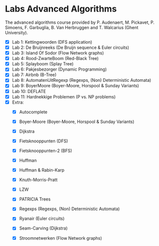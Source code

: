 # Labs Advanced Algorithms
The advanced algorithms course provided by P. Audenaert, M. Pickavet, P. Simoens, F. Garbuglia, B. Van Herbruggen and T. Walcarius (Ghent University).

* [x] Lab 1: Kettingwoorden (DFS application)
* [x] Lab 2: De Bruijnreeks (De Bruijn sequence & Euler circuits)
* [x] Lab 3: Island Of Sodor (Flow Network graphs)
* [x] Lab 4: Rood-ZwarteBoom (Red-Black Tree)
* [x] Lab 5: Splayboom (Splay Tree)
* [x] Lab 6: Pakjesbezorger (Dynamic Programming)
* [x] Lab 7: Airbnb (B-Tree)
* [x] Lab 8: AutomatenUitRegexp (Regexps, (Non) Deterministic Automata)
* [x] Lab 9: BoyerMoore (Boyer-Moore, Horspool & Sunday Variants)
* [x] Lab 10: DEFLATE
* [x] Lab 11: Hardnekkige Problemen (P vs. NP problems)
* [x] Extra:
    * [x] Autocomplete
    * [x] Boyer-Moore (Boyer-Moore, Horspool & Sunday Variants)
    * [x] Dijkstra
    * [x] Fietsknooppunten (DFS)
    * [x] Fietsknooppunten-2 (BFS)
    * [x] Huffman
    * [x] Huffman & Rabin-Karp
    * [x] Knuth-Morris-Pratt
    * [x] LZW
    * [x] PATRICIA Trees
    * [x] Regexps (Regexps, (Non) Deterministic Automata)
    * [x] Ryanair (Euler circuits)
    * [x] Seam-Carving (Dijkstra)
    * [x] Stroomnetwerken (Flow Network graphs)


